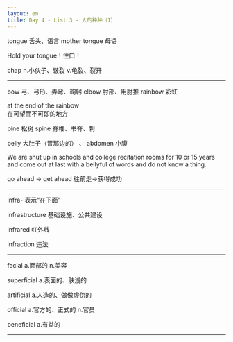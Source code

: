 ```yaml
---
layout: en
title: Day 4 - List 3 - 人的种种（1）
---
```


tongue 舌头、语言 mother tongue 母语

Hold your tongue！住口！

chap n.小伙子、皲裂 v.龟裂、裂开

---

bow 弓、弓形、弄弯、鞠躬 elbow 肘部、用肘推 rainbow 彩虹

at the end of the rainbow   
在可望而不可即的地方

pine 松树 spine 脊椎、书脊、刺

belly 大肚子（胃那边的） 、 abdomen 小腹

We are shut up in schools and college recitation rooms for 10 or 15 years and come out at last with a bellyful of words and do not know a thing.

go ahead -> get ahead 往前走->获得成功

---

infra- 表示“在下面”

infrastructure 基础设施、公共建设

infrared 红外线

infraction 违法

---

facial a.面部的 n.美容

superficial a.表面的、肤浅的

artificial a.人造的、做做虚伪的

official a.官方的、正式的 n.官员

beneficial a.有益的

---










































